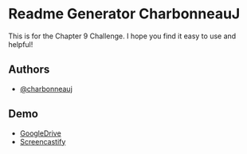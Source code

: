 
# Readme Generator CharbonneauJ

This is for the Chapter 9 Challenge. I hope you find it easy to use and helpful!


## Authors

- [@charbonneauj](https://github.com/charbonneauJ/Readme-Generator-CharbonneauJ)


## Demo
- [GoogleDrive](https://drive.google.com/file/d/1mafdCG4dvHRAmHpQJpkTnrffF2H7yE7C/view?usp=drive_link)
- [Screencastify](https://app.screencastify.com/v2/manage/videos/4vRVXhoYgA56nNN2Bwry)

